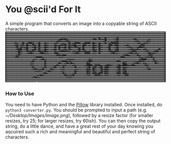 # You @scii'd For It
A simple program that converts an image into a copyable string of ASCII characters.
![logo](logo.png)
### How to Use
You need to have Python and the [Pillow](https://pillow.readthedocs.io/en/stable/installation.html) library installed.
Once installed, do `python3 converter.py`. You should be prompted to input a path (e.g. *~/Desktop/Images/image.png*), followed by a resize factor (for smaller resizes, try 25; for larger resizes, try 60ish). You can then copy the output string, do a little dance, and have a great rest of your day knowing you aqcuired such a rich and meaningful and beautiful and perfect string of characters.

